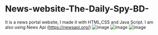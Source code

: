 # News-website-The-Daily-Spy-BD-
It is a news portal website,
I made it with HTML,CSS and Java Script.
I am also using News Api (https://newsapi.org/)
![image](https://user-images.githubusercontent.com/88632458/202012465-ee5f80f8-d4f4-46d9-9d00-6e715cdf324f.png)
![image](https://user-images.githubusercontent.com/88632458/202012575-f6c27ad5-22cc-48a1-b782-c8b9a0920836.png)
![image](https://user-images.githubusercontent.com/88632458/202012651-ab960e0e-09c2-4733-a362-554ce343dc24.png)
